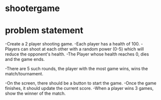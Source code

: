 # shootergame
# problem statement 

-Create a 2 player shooting game.
-Each player has a health of 100.
-Players can shoot at each other with a random power (0-5) which will reduce the opponent's health.
-The Player whose health reaches 0, dies and the game ends.

-There are 5 such rounds, the player with the most game wins, wins the match/tournament.

-On the screen, there should be a button to start the game.
-Once the game finishes, it should update the current score.
-When a player wins 3 games, show the winner of the match.
